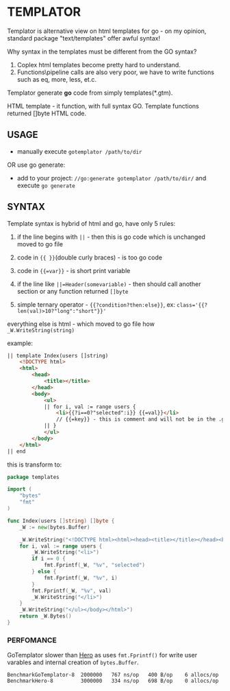 # TEMPLATOR

Templator is alternative view on html templates for go - on my opinion, standard package "text/templates" offer awful syntax! 

Why syntax in the templates must be different from the GO syntax?

1. Coplex html templates become pretty hard to understand.
2. Functions\pipeline calls are also very poor, we have to write functions such as eq, more, less, et.c.

Templator generate **go** code from simply templates(*.gtm).

HTML template - it function, with full syntax GO. Template functions returned []byte HTML code.


## USAGE

- manually execute `gotemplator /path/to/dir`

OR use go generate:

- add to your project:	`//go:generate gotemplator /path/to/dir/` and execute `go generate`

## SYNTAX

Template syntax is hybrid of html and go, have only 5 rules:

1) if the line begins with `||` - then this is go code which is unchanged moved to go file

2) code in `{{ }}`(double curly braces) - is too go code

3) code in `{{=var}}` - is short print variable

4) if the line like `||=Header(somevariable)` - then should call another section or any function returned `[]byte`

5) simple ternary operator - `{{?condition?then:else}}`, ex: `class='{{?len(val)>10?"long":"short"}}'`

everything else is html - which moved to go file how `_W.WriteString(string)`

example:
	
```html
|| template Index(users []string) 
	<!DOCTYPE html>
	<html>
		<head>
			<title></title>
		</head>
		<body>
			<ul>
			|| for i, val := range users { 
				<li>{{?i==0?"selected":i}} {{=val}}</li>
				// {{=key}} - this is comment and will not be in the .go file
			|| } 
			</ul>
		</body>
	</html>
|| end
```

this is transform to:

```go
package templates

import (
	"bytes"
	"fmt"
)

func Index(users []string) []byte {
	_W := new(bytes.Buffer)

	_W.WriteString("<!DOCTYPE html><html><head><title></title></head><body><ul>")
	for i, val := range users {
		_W.WriteString("<li>")
		if i == 0 {
			fmt.Fprintf(_W, "%v", "selected")
		} else {
			fmt.Fprintf(_W, "%v", i)
		}
		fmt.Fprintf(_W, "%v", val)
		_W.WriteString("</li>")
	}
	_W.WriteString("</ul></body></html>")
	return _W.Bytes()
}
```



### PERFOMANCE

GoTemplator slower than [Hero](http://github.com/shiyanhui/hero/) as uses `fmt.Fprintf()` for write user varables and internal creation of `bytes.Buffer`.

	BenchmarkGoTemplator-8  2000000	  767 ns/op	  400 B/op	  6 allocs/op
	BenchmarkHero-8         3000000	  334 ns/op	  698 B/op	  0 allocs/op
